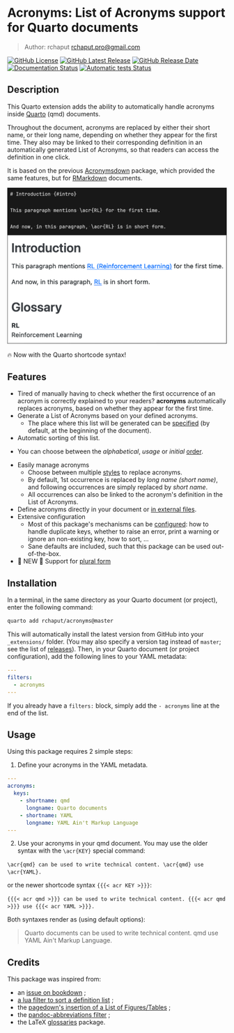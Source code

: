 # Acronyms: List of Acronyms support for Quarto documents

> Author: rchaput <rchaput.pro@gmail.com>

[![GitHub License](https://img.shields.io/github/license/rchaput/acronyms)](LICENSE)
[![GitHub Latest Release](https://img.shields.io/github/v/release/rchaput/acronyms?sort=semver&logo=github&label=Latest%20release)](https://github.com/rchaput/acronyms/releases)
[![GitHub Release Date](https://img.shields.io/github/release-date/rchaput/acronyms?label=last%20release%20date&logo=github)](https://github.com/rchaput/acronyms/releases)
[![Documentation Status](https://img.shields.io/github/actions/workflow/status/rchaput/acronyms/docs.yml?logo=ReadTheDocs&label=Documentation)](https://rchaput.github.io/acronyms)
[![Automatic tests Status](https://img.shields.io/github/actions/workflow/status/rchaput/acronyms/tests.yml?logo=deno&label=Automatic%20testing)](https://github.com/rchaput/acronyms/actions/workflows/tests.yml)


## Description

This Quarto extension adds the ability to automatically handle acronyms
inside [Quarto][quarto] (qmd) documents.

Throughout the document, acronyms are replaced by either their short name,
or their long name, depending on whether they appear for the first time.
They also may be linked to their corresponding definition in an automatically
generated List of Acronyms, so that readers can access the definition in one 
click.

It is based on the previous [Acronymsdown][acronymsdown] package, which
provided the same features, but for [RMarkdown][rmarkdown] documents.

![Example of acronyms document](preview.png)

:fire: Now with the Quarto shortcode syntax!


## Features

- Tired of manually having to check whether the first occurrence of an
  acronym is correctly explained to your readers? **acronyms**
  automatically replaces acronyms, based on whether they appear for the
  first time.
- Generate a List of Acronyms based on your defined acronyms.
  + The place where this list will be generated can be
    [specified](https://rchaput.github.io/acronyms/articles/options.html#insert_loa)
    (by default, at the beginning of the document).
- Automatic sorting of this list.
+ You can choose between the *alphabetical*, *usage* or *initial*
  [order](https://rchaput.github.io/acronyms/articles/options.html#sorting).
- Easily manage acronyms
  + Choose between multiple [styles](https://rchaput.github.io/acronyms/articles/styles.html)
    to replace acronyms.
  + By default, 1st occurrence is replaced by *long name (short name)*,
    and following occurrences are simply replaced by *short name*.
  + All occurrences can also be linked to the acronym's definition in
    the List of Acronyms.
- Define acronyms directly in your document or
  [in external files](https://rchaput.github.io/acronyms/articles/advanced_usage.html#defining-acronyms-in-external-files).
- Extensive configuration
  + Most of this package's mechanisms can be
    [configured](https://rchaput.github.io/acronyms/articles/options.html):
    how to handle duplicate keys, whether to raise an error, print a warning
    or ignore an non-existing key, how to sort, ...
  + Sane defaults are included, such that this package can be used
    out-of-the-box.
- 🎉 NEW 🎉 Support for [plural form](https://rchaput.github.io/acronyms/articles/plural.html)


## Installation

In a terminal, in the same directory as your Quarto document (or project),
enter the following command:

```sh
quarto add rchaput/acronyms@master
```

This will automatically install the latest version from GitHub into your
`_extensions/` folder. (You may also specify a version tag instead of `master`;
see the list of [releases](https://github.com/rchaput/acronyms/releases)).
Then, in your Quarto document (or project configuration), add the following
lines to your YAML metadata:

```yaml
---
filters:
  - acronyms
---
```

If you already have a `filters:` block, simply add the `- acronyms` line at
the end of the list.


## Usage

Using this package requires 2 simple steps:

1. Define your acronyms in the YAML metadata.

```yaml
---
acronyms:
  keys:
    - shortname: qmd
      longname: Quarto documents
    - shortname: YAML
      longname: YAML Ain't Markup Language
---
```

2. Use your acronyms in your qmd document. You may use the older syntax with
   the `\acr{KEY}` special command:

`\acr{qmd} can be used to write technical content. \acr{qmd} use \acr{YAML}.`

or the newer shortcode syntax `{{{< acr KEY >}}}`:

`{{{< acr qmd >}}} can be used to write technical content. {{{< acr qmd >}}} use {{{< acr YAML >}}}.`

Both syntaxes render as (using default options):

> Quarto documents can be used to write technical content. qmd use YAML Ain't Markup Language.


## Credits

This package was inspired from:

- an [issue on bookdown](https://github.com/rstudio/bookdown/issues/199) ;
- [a lua filter to sort a definition list](https://gist.github.com/RLesur/e81358c11031d06e40b8fef9fdfb2682) ;
- the [pagedown's insertion of a List of Figures/Tables](https://github.com/rstudio/pagedown/blob/main/inst/resources/lua/loft.lua) ;
- the [pandoc-abbreviations filter](https://github.com/dsanson/pandoc-abbreviations.lua/) ;
- the LaTeX [glossaries](https://www.ctan.org/pkg/glossaries) package.

[quarto]: https://quarto.org/
[acronymsdown]: https://github.com/rchaput/acronymsdown/
[rmarkdown]: https://rmarkdown.rstudio.com/

